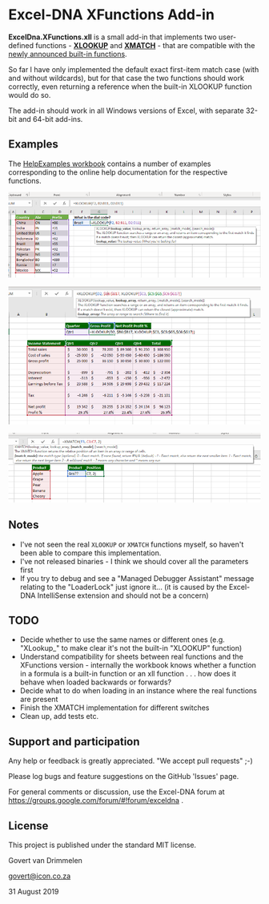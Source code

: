 Excel-DNA XFunctions Add-in
===========================

**ExcelDna.XFunctions.xll** is a small add-in that implements two user-defined functions - **[XLOOKUP](https://support.office.com/en-us/article/xlookup-function-b7fd680e-6d10-43e6-84f9-88eae8bf5929?ui=en-US&rs=en-US&ad=US)** and **[XMATCH](https://support.office.com/en-us/article/xmatch-function-d966da31-7a6b-4a13-a1c6-5a33ed6a0312?ui=en-US&rs=en-US&ad=US)** - that are compatible with the [newly announced built-in functions](https://techcommunity.microsoft.com/t5/Excel-Blog/Announcing-XLOOKUP/ba-p/811376).

So far I have only implemented the default exact first-item match case (with and without wildcards), but for that case the two functions should work correctly, even returning a reference when the built-in XLOOKUP function would do so.

The add-in should work in all Windows versions of Excel, with separate 32-bit and 64-bit add-ins.

Examples
--------
The [HelpExamples workbook](https://github.com/Excel-DNA/XFunctions/blob/master/Examples/HelpExamples.xlsx) contains a number of examples corresponding to the online help documentation for the respective functions.

![XLOOKUP Example 1](https://github.com/Excel-DNA/XFunctions/blob/master/Screenshots/XLOOKUPExample1.png)

![XLOOKUP Example 3](https://github.com/Excel-DNA/XFunctions/blob/master/Screenshots/XLOOKUPExample3.png)

![XMATCH Example 1](https://github.com/Excel-DNA/XFunctions/blob/master/Screenshots/XMATCHExample1.png)

Notes
-----
* I've not seen the real `XLOOKUP` or `XMATCH` functions myself, so haven't been able to compare this implementation.
* I've not released binaries - I think we should cover all the parameters first
* If you try to debug and see a "Managed Debugger Assistant" message relating to the "LoaderLock" just ignore it... (it is caused by the Excel-DNA IntelliSense extension and should not be a concern)

TODO
----
* Decide whether to use the same names or different ones (e.g. "XLookup_" to make clear it's not the built-in "XLOOKUP" function)
* Understand compatibility for sheets between real functions and the XFunctions version - internally the workbook knows whether a function in a formula is a built-in function or an xll function . . . how does it behave when loaded backwards or forwards?
* Decide what to do when loading in an instance where the real functions are present
* Finish the XMATCH implementation for different switches
* Clean up, add tests etc.

Support and participation
-------------------------
Any help or feedback is greatly appreciated.
"We accept pull requests" ;-) 

Please log bugs and feature suggestions on the GitHub 'Issues' page.

For general comments or discussion, use the Excel-DNA forum at https://groups.google.com/forum/#!forum/exceldna .

License
-------
This project is published under the standard MIT license.

  Govert van Drimmelen
  
  govert@icon.co.za
  
  31 August 2019
